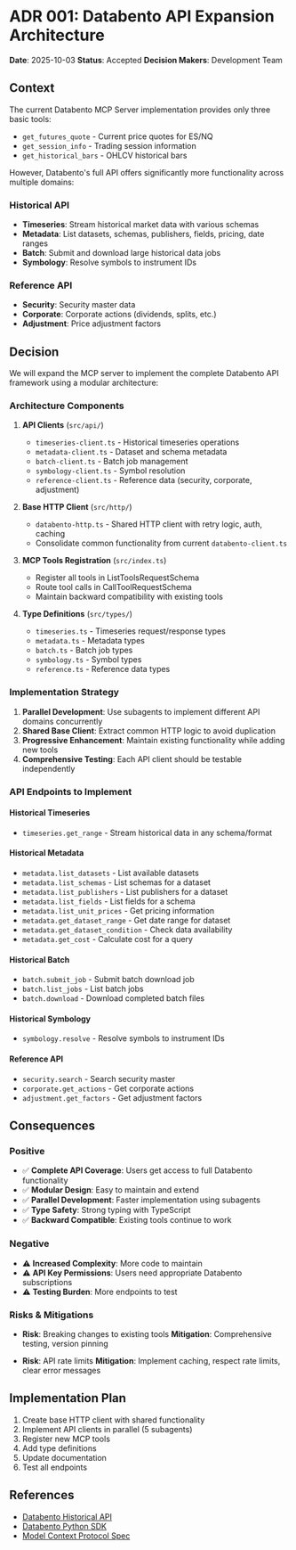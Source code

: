 # ADR 001: Databento API Expansion Architecture

**Date**: 2025-10-03
**Status**: Accepted
**Decision Makers**: Development Team

## Context

The current Databento MCP Server implementation provides only three basic tools:
- `get_futures_quote` - Current price quotes for ES/NQ
- `get_session_info` - Trading session information
- `get_historical_bars` - OHLCV historical bars

However, Databento's full API offers significantly more functionality across multiple domains:

### Historical API
- **Timeseries**: Stream historical market data with various schemas
- **Metadata**: List datasets, schemas, publishers, fields, pricing, date ranges
- **Batch**: Submit and download large historical data jobs
- **Symbology**: Resolve symbols to instrument IDs

### Reference API
- **Security**: Security master data
- **Corporate**: Corporate actions (dividends, splits, etc.)
- **Adjustment**: Price adjustment factors

## Decision

We will expand the MCP server to implement the complete Databento API framework using a modular architecture:

### Architecture Components

1. **API Clients** (`src/api/`)
   - `timeseries-client.ts` - Historical timeseries operations
   - `metadata-client.ts` - Dataset and schema metadata
   - `batch-client.ts` - Batch job management
   - `symbology-client.ts` - Symbol resolution
   - `reference-client.ts` - Reference data (security, corporate, adjustment)

2. **Base HTTP Client** (`src/http/`)
   - `databento-http.ts` - Shared HTTP client with retry logic, auth, caching
   - Consolidate common functionality from current `databento-client.ts`

3. **MCP Tools Registration** (`src/index.ts`)
   - Register all tools in ListToolsRequestSchema
   - Route tool calls in CallToolRequestSchema
   - Maintain backward compatibility with existing tools

4. **Type Definitions** (`src/types/`)
   - `timeseries.ts` - Timeseries request/response types
   - `metadata.ts` - Metadata types
   - `batch.ts` - Batch job types
   - `symbology.ts` - Symbol types
   - `reference.ts` - Reference data types

### Implementation Strategy

1. **Parallel Development**: Use subagents to implement different API domains concurrently
2. **Shared Base Client**: Extract common HTTP logic to avoid duplication
3. **Progressive Enhancement**: Maintain existing functionality while adding new tools
4. **Comprehensive Testing**: Each API client should be testable independently

### API Endpoints to Implement

#### Historical Timeseries
- `timeseries.get_range` - Stream historical data in any schema/format

#### Historical Metadata
- `metadata.list_datasets` - List available datasets
- `metadata.list_schemas` - List schemas for a dataset
- `metadata.list_publishers` - List publishers for a dataset
- `metadata.list_fields` - List fields for a schema
- `metadata.list_unit_prices` - Get pricing information
- `metadata.get_dataset_range` - Get date range for dataset
- `metadata.get_dataset_condition` - Check data availability
- `metadata.get_cost` - Calculate cost for a query

#### Historical Batch
- `batch.submit_job` - Submit batch download job
- `batch.list_jobs` - List batch jobs
- `batch.download` - Download completed batch files

#### Historical Symbology
- `symbology.resolve` - Resolve symbols to instrument IDs

#### Reference API
- `security.search` - Search security master
- `corporate.get_actions` - Get corporate actions
- `adjustment.get_factors` - Get adjustment factors

## Consequences

### Positive
- ✅ **Complete API Coverage**: Users get access to full Databento functionality
- ✅ **Modular Design**: Easy to maintain and extend
- ✅ **Parallel Development**: Faster implementation using subagents
- ✅ **Type Safety**: Strong typing with TypeScript
- ✅ **Backward Compatible**: Existing tools continue to work

### Negative
- ⚠️ **Increased Complexity**: More code to maintain
- ⚠️ **API Key Permissions**: Users need appropriate Databento subscriptions
- ⚠️ **Testing Burden**: More endpoints to test

### Risks & Mitigations
- **Risk**: Breaking changes to existing tools
  **Mitigation**: Comprehensive testing, version pinning

- **Risk**: API rate limits
  **Mitigation**: Implement caching, respect rate limits, clear error messages

## Implementation Plan

1. Create base HTTP client with shared functionality
2. Implement API clients in parallel (5 subagents)
3. Register new MCP tools
4. Add type definitions
5. Update documentation
6. Test all endpoints

## References

- [Databento Historical API](https://databento.com/docs/api-reference-historical)
- [Databento Python SDK](https://github.com/databento/databento-python)
- [Model Context Protocol Spec](https://modelcontextprotocol.io)
